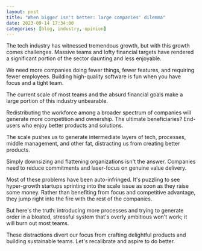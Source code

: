 ```yaml
---
layout: post
title: "When bigger isn't better: large companies' dilemma"
date: 2023-09-14 17:34:00
categories: [blog, industry, opinion]
---
```


The tech industry has witnessed tremendous growth, but with this growth comes challenges. Massive teams and lofty financial targets have rendered a significant portion of the sector daunting and less enjoyable.

We need more companies doing fewer things, fewer features, and requiring fewer employees. Building high-quality software is fun when you have focus and a tight team.

The current scale of most teams and the absurd financial goals make a large portion of this industry unbearable.

Redistributing the workforce among a broader spectrum of companies will generate more competition and ownership. The ultimate beneficiaries? End-users who enjoy better products and solutions.

The scale pushes us to generate intermediate layers of tech, processes, middle management, and other fat, distracting us from creating better products.

Simply downsizing and flattening organizations isn't the answer. Companies need to reduce commitments and laser-focus on genuine value delivery.

Most of these problems have been auto-infringed. It's puzzling to see hyper-growth startups sprinting into the scale issue as soon as they raise some money. Rather than benefiting from focus and competitive advantage, they jump right into the fire with the rest of the companies.

But here's the truth: introducing more processes and trying to generate order in a bloated, stressful system that's overly ambitious won't work; it will burn out most teams.

These distractions divert our focus from crafting delightful products and building sustainable teams. Let's recalibrate and aspire to do better.
